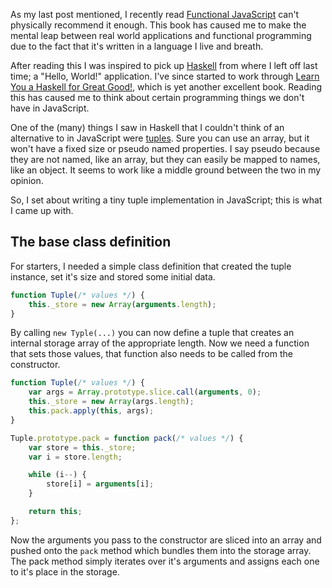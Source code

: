 As my last post mentioned, I recently read [Functional JavaScript][fjs] can't physically recommend it enough. This book has caused me to make the mental leap between real world applications and functional programming due to the fact that it's written in a language I live and breath.

After reading this I was inspired to pick up [Haskell][hs] from where I left off last time; a "Hello, World!" application. I've since started to work through [Learn You a Haskell for Great Good!][lyah], which is yet another excellent book. Reading this has caused me to think about certain programming things we don't have in JavaScript.

One of the (many) things I saw in Haskell that I couldn't think of an alternative to in JavaScript were [tuples][]. Sure you can use an array, but it won't have a fixed size or pseudo named properties. I say pseudo because they are not named, like an array, but they can easily be mapped to names, like an object. It seems to work like a middle ground between the two in my opinion.

So, I set about writing a tiny tuple implementation in JavaScript; this is what I came up with.

<!-- more -->

## The base class definition

For starters, I needed a simple class definition that created the tuple instance, set it's size and stored some initial data.

```javascript
function Tuple(/* values */) {
	this._store = new Array(arguments.length);
}
```

By calling `new Typle(...)` you can now define a tuple that creates an internal storage array of the appropriate length. Now we need a function that sets those values, that function also needs to be called from the constructor.

```javascript
function Tuple(/* values */) {
	var args = Array.prototype.slice.call(arguments, 0);
	this._store = new Array(args.length);
	this.pack.apply(this, args);
}

Tuple.prototype.pack = function pack(/* values */) {
	var store = this._store;
	var i = store.length;

	while (i--) {
		store[i] = arguments[i];
	}

	return this;
};
```

Now the arguments you pass to the constructor are sliced into an array and pushed onto the `pack` method which bundles them into the storage array. The pack method simply iterates over it's arguments and assigns each one to it's place in the storage.

[fjs]: http://shop.oreilly.com/product/0636920028857.do
[hs]: http://www.haskell.org/
[lyah]: http://learnyouahaskell.com/
[tuples]: https://en.wikipedia.org/wiki/Tuple